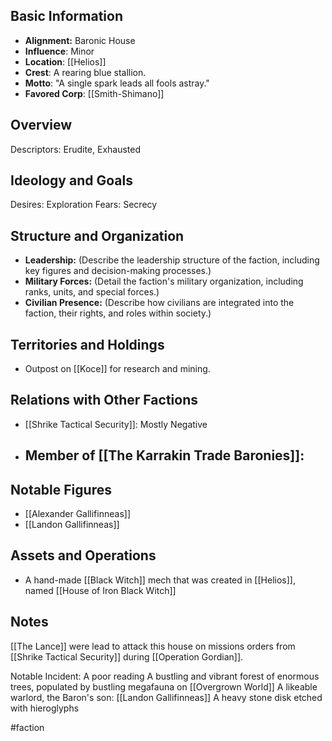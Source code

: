 ## Basic Information

- **Alignment:** Baronic House
- **Influence**: Minor
- **Location**: [[Helios]]
- **Crest**: A rearing blue stallion.
- **Motto**: "A single spark leads all fools astray."
- **Favored Corp**: [[Smith-Shimano]]
## Overview

Descriptors: Erudite, Exhausted
## Ideology and Goals

Desires: Exploration
Fears: Secrecy
## Structure and Organization

- **Leadership:** (Describe the leadership structure of the faction, including key figures and decision-making processes.)
- **Military Forces:** (Detail the faction's military organization, including ranks, units, and special forces.)
- **Civilian Presence:** (Describe how civilians are integrated into the faction, their rights, and roles within society.)
## Territories and Holdings

- Outpost on [[Koce]] for research and mining.
## Relations with Other Factions

- [[Shrike Tactical Security]]: Mostly Negative
- Member of [[The Karrakin Trade Baronies]]:
	- 
## Notable Figures

- [[Alexander Gallifinneas]]
- [[Landon Gallifinneas]]
## Assets and Operations

- A hand-made [[Black Witch]] mech that was created in [[Helios]], named [[House of Iron Black Witch]]
## Notes

[[The Lance]] were lead to attack this house on missions orders from [[Shrike Tactical Security]] during [[Operation Gordian]].

Notable Incident: A poor reading 
A bustling and vibrant forest of enormous trees, populated by bustling megafauna on [[Overgrown World]]
A likeable warlord, the Baron's son: [[Landon Gallifinneas]]
A heavy stone disk etched with hieroglyphs

#faction
